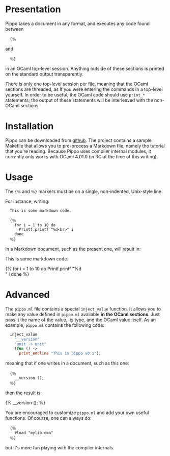Presentation
============

Pippo takes a document in any format, and executes any code found between

```
  {％
```

and

```
  ％}
```

in an OCaml top-level session. Anything outside of these sections is printed on
the standard output transparently.

There is only one top-level session per file, meaning that the OCaml sections
are threaded, as if you were entering the commands in a top-level yourself. In
order to be useful, the OCaml code should use `print_*` statements; the output
of these statements will be interleaved with the non-OCaml sections.

Installation
============

Pippo can be downloaded from [github](https://github.com/protz/pippo). The
project contains a sample Makefile that allows you to pre-process a Markdown
file, namely the tutorial that you're reading. Because Pippo uses compiler
internal modules, it currently only works with OCaml 4.01.0 (in RC at the time
of this writing).

Usage
=====

The `{％` and `％}` markers must be on a single, non-indented, Unix-style line.

For instance, writing:

```
  This is some markdown code.

  {％
    for i = 1 to 10 do
      Printf.printf "%d<br>" i
    done
  ％}
```

In a Markdown document, such as the present one, will result in:

<div class="sample">

This is some markdown code.

{%
  for i = 1 to 10 do
    Printf.printf "%d<br>" i
  done
%}

</div>

Advanced
========

The `pippo.ml` file contains a special `inject_value` function. It
allows you to make any value defined in `pippo.ml` available **in the OCaml
sections**. Just pass it the name of the value, its type, and the OCaml value
itself. As an example, `pippo.ml` contains the following code:

```ocaml
  inject_value
    "__version"
    "unit -> unit"
    (fun () ->
      print_endline "This is pippo v0.1");
```

meaning that if one writes in a document, such as this one:

```
  {％
    __version ();
  ％}
```

then the result is:

<div class="sample">

{%
  __version ();
%}

</div>

You are encouraged to customize `pippo.ml` and add your own useful functions. Of
course, one can always do:

```
  {％
    #load "mylib.cma"
  ％}
```

but it's more fun playing with the compiler internals.

